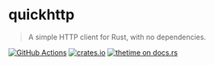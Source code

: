 # quickhttp
> A simple HTTP client for Rust, with no dependencies.

[![GitHub Actions][gh-image]][gh-checks]
[![crates.io][cratesio-image]][cratesio]
[![thetime on docs.rs][docsrs-image]][docsrs]

[gh-image]: https://github.com/werdl/thetime/actions/workflows/rust.yml/badge.svg
[gh-checks]: https://github.com/werdl/thetime/actions?query=workflow%20rust
[cratesio-image]: https://img.shields.io/crates/v/thetime.svg
[cratesio]: https://crates.io/crates/thetime
[docsrs-image]: https://docs.rs/thetime/badge.svg
[docsrs]: https://docs.rs/thetime